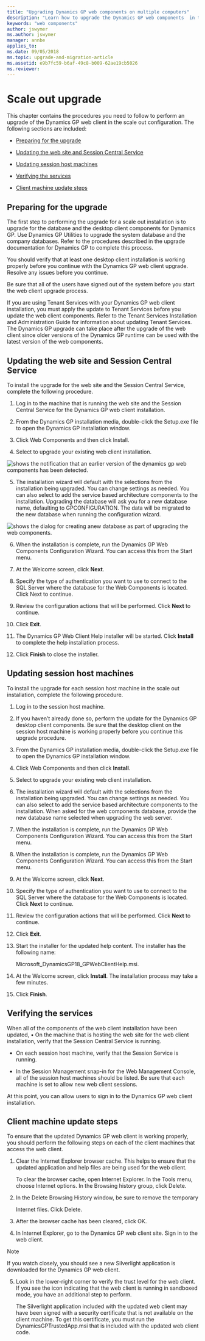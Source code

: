 ```yaml
---
title: "Upgrading Dynamics GP web components on multiple computers"
description: "Learn how to upgrade the Dynamics GP web components  in the scale out configuration."
keywords: "web components"
author: jswymer
ms.author: jswymer
manager: annbe
applies_to: 
ms.date: 09/05/2018
ms.topic: upgrade-and-migration-article
ms.assetid: e9b7fc59-b6af-49c8-b009-62ae19cb5026
ms.reviewer: 
---
```


# Scale out upgrade

This chapter contains the procedures you need to follow to perform an upgrade of the Dynamics GP web client in the scale out configuration. The following sections are included:

- [Preparing for the upgrade](#preparing-for-the-upgrade)  

- [Updating the web site and Session Central Service](#updating-the-web-site-and-session-central-service)  

- [Updating session host machines](#updating-session-host-machines)  

- [Verifying the services](#verifying-the-services)  

- [Client machine update steps](#client-machine-update-steps)  

## Preparing for the upgrade

The first step to performing the upgrade for a scale out installation is to upgrade for the database and the desktop client components for Dynamics GP. Use Dynamics GP Utilities to upgrade the system database and the company databases. Refer to the procedures described in the upgrade documentation for Dynamics GP to complete this process.

You should verify that at least one desktop client installation is working properly before you continue with the Dynamics GP web client upgrade. Resolve any issues before you continue.

Be sure that all of the users have signed out of the system before you start the web client upgrade process.

If you are using Tenant Services with your Dynamics GP web client installation, you must apply the update to Tenant Services before you update the web client components. Refer to the Tenant Services Installation and Administration Guide for information about updating Tenant Services. The Dynamics GP upgrade can take place after the upgrade of the web client since older versions of the Dynamics GP runtime can be used with the latest version of the web components.

## Updating the web site and Session Central Service

To install the upgrade for the web site and the Session Central Service, complete the following procedure.

1. Log in to the machine that is running the web site and the Session Central Service for the Dynamics GP web client installation.

2. From the Dynamics GP installation media, double-click the Setup.exe file to open the Dynamics GP installation window.

3. Click Web Components and then click Install.

4. Select to upgrade your existing web client installation.

![shows the notification that an earlier version of the dynamics gp web components has been detected.](media/upgrade-web.png "Upgrade warning")  

5. The installation wizard will default with the selections from the installation being upgraded. You can change settings as needed. You can also select to add the service based architecture components to the installation. Upgrading the database will ask you for a new database name, defaulting to GPCONFIGURATION. The data will be migrated to the new database when running the configuration wizard.

![shows the dialog for creating anew database as part of upgrading the web components.](media/upgrade-web-new-database.png "Database")  

6. When the installation is complete, run the Dynamics GP Web Components Configuration Wizard. You can access this from the Start menu.

7. At the Welcome screen, click **Next**.

8. Specify the type of authentication you want to use to connect to the SQL Server where the database for the Web Components is located. Click Next to continue.

9. Review the configuration actions that will be performed. Click **Next** to continue.

10. Click **Exit**.

11. The Dynamics GP Web Client Help installer will be started. Click **Install** to complete the help installation process.

12. Click **Finish** to close the installer.

## Updating session host machines

To install the upgrade for each session host machine in the scale out installation, complete the following procedure.

1. Log in to the session host machine.

2. If you haven’t already done so, perform the update for the Dynamics GP desktop client components. Be sure that the desktop client on the session host machine is working properly before you continue this upgrade procedure.

3. From the Dynamics GP installation media, double-click the Setup.exe file to open the Dynamics GP installation window.

4. Click Web Components and then click **Install**.

5. Select to upgrade your existing web client installation.

6. The installation wizard will default with the selections from the installation being upgraded. You can change settings as needed. You can also select to add the service based architecture components to the installation. When asked for the web components database, provide the new database name selected when upgrading the web server.

7. When the installation is complete, run the Dynamics GP Web Components Configuration Wizard. You can access this from the Start menu.

8. When the installation is complete, run the Dynamics GP Web Components Configuration Wizard. You can access this from the Start menu.

9. At the Welcome screen, click **Next**.

10. Specify the type of authentication you want to use to connect to the SQL Server where the database for the Web Components is located. Click **Next** to continue.

11. Review the configuration actions that will be performed. Click **Next** to continue.

12. Click **Exit**.

13. Start the installer for the updated help content. The installer has the following name:

    Microsoft\_DynamicsGP18\_GPWebClientHelp.msi.

14. At the Welcome screen, click **Install**. The installation process may take a few minutes.

15. Click **Finish**.

## Verifying the services

When all of the components of the web client installation have been updated, • On the machine that is hosting the web site for the web client installation, verify that the Session Central Service is running.

- On each session host machine, verify that the Session Service is running.

- In the Session Management snap-in for the Web Management Console, all of the session host machines should be listed. Be sure that each machine is set to allow new web client sessions.

At this point, you can allow users to sign in to the Dynamics GP web client installation.

## Client machine update steps

To ensure that the updated Dynamics GP web client is working properly, you should perform the following steps on each of the client machines that access the web client.

1. Clear the Internet Explorer browser cache. This helps to ensure that the updated application and help files are being used for the web client.

    To clear the browser cache, open Internet Explorer. In the Tools menu, choose Internet options. In the Browsing history group, click Delete.

2. In the Delete Browsing History window, be sure to remove the temporary

    Internet files. Click Delete.

3. After the browser cache has been cleared, click OK.

4. In Internet Explorer, go to the Dynamics GP web client site. Sign in to the web client.

> [!NOTE]
> If you watch closely, you should see a new Silverlight application is downloaded for the Dynamics GP web client.  

5. Look in the lower-right corner to verify the trust level for the web client. If you see the icon indicating that the web client is running in sandboxed mode, you have an additional step to perform.

    The Silverlight application included with the updated web client may have been signed with a security certificate that is not available on the client machine. To get this certificate, you must run the DynamicsGPTrustedApp.msi that is included with the updated web client code.
